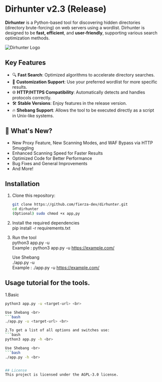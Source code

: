 # Dirhunter v2.3 (Release)

**Dirhunter** is a Python-based tool for discovering hidden directories (directory brute-forcing) on web servers using a wordlist. Dirhunter is designed to be **fast, efficient**, and **user-friendly**, supporting various search optimization methods.

![Dirhunter Logo](https://i.ibb.co.com/mV2gkfRt/Screenshot-From-2025-02-25-18-36-23.png)

## Key Features  
- 🔍 **Fast Search**: Optimized algorithms to accelerate directory searches.  
- 🧰 **Customization Support**: Use your preferred wordlist for more specific results.    
- 🌐 **HTTP/HTTPS Compatibility**: Automatically detects and handles protocols correctly.  
- 🛠️ **Stable Versions**: Enjoy features in the release version.
- 🔥 **Shebang Support**: Allows the tool to be executed directly as a script in Unix-like systems.

## 🚀 What's New?
- New Proxy Feature, New Scanning Modes, and WAF Bypass via HTTP Smuggling
- Enhanced Scanning Speed for Faster Results
- Optimized Code for Better Performance
- Bug Fixes and General Improvements
- And More!

## Installation
1. Clone this repository:  
   ```bash
   git clone https://github.com/fierza-dev/dirhunter.git
   cd dirhunter
   (Optional) sudo chmod +x app,py
2. Install the required dependencies <br>
   pip install -r requirements.txt
4. Run the tool <br>
   python3 app.py -u <target-url> <br>
   Example : python3 app.py -u https://example.com/<br>

   Use Shebang <br>
   ./app.py -u <target-url> <br>
   Example : ./app.py -u https://example.com/<br>

## Usage tutorial for the tools.
1.Basic
   ```bash
   python3 app.py -u <target-url> <br>

   Use Shebang <br>
   ```bash
   ./app.py -u <target-url> <br>
   
 2.To get a list of all options and switches use:
   ```bash
   python3 app.py -h <br>

   Use Shebang <br>
   ```bash
   ./app.py -h <br>


## License
This project is licensed under the AGPL-3.0 license.
